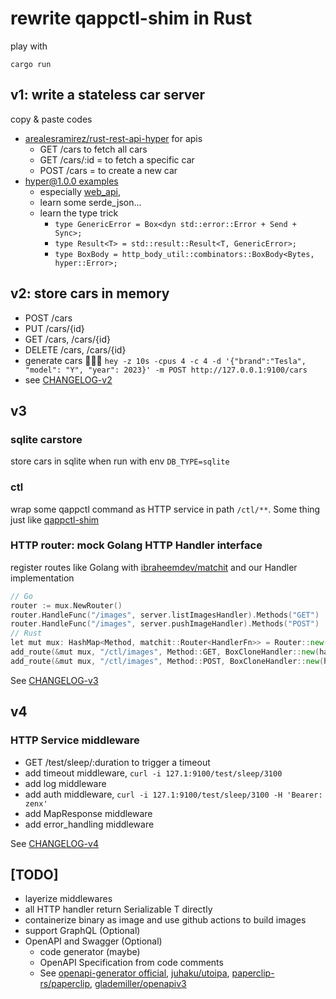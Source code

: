 # rewrite qappctl-shim in Rust
play with
```
cargo run
```
## v1: write a stateless car server
copy & paste codes 
- [arealesramirez/rust-rest-api-hyper](https://github.com/arealesramirez/rust-rest-api-hyper) for apis
    - GET /cars to fetch all cars
    - GET /cars/:id = to fetch a specific car
    - POST /cars = to create a new car
- [hyper@1.0.0 examples](https://github.com/hyperium/hyper/tree/v1.0.0-rc.2/examples)
    - especially [web_api](https://github.com/hyperium/hyper/tree/v1.0.0-rc.2/examples/web_api.rs), 
    - learn some serde_json...
    - learn the type trick
      - `type GenericError = Box<dyn std::error::Error + Send + Sync>;`
      - `type Result<T> = std::result::Result<T, GenericError>;`
      - `type BoxBody = http_body_util::combinators::BoxBody<Bytes, hyper::Error>;`

## v2: store cars in memory
- POST    /cars
- PUT     /cars/{id}
- GET     /cars, /cars/{id}
- DELETE  /cars, /cars/{id}
- generate cars 🚀🚀🚀 `hey -z 10s -cpus 4 -c 4 -d '{"brand":"Tesla", "model": "Y", "year": 2023}' -m POST http://127.0.0.1:9100/cars` 
- see [CHANGELOG-v2](CHANGELOG-v2.md)

## v3

### sqlite carstore
store cars in sqlite when run with env `DB_TYPE=sqlite`

### ctl
wrap some qappctl command as HTTP service in path `/ctl/**`. Some thing just like [qappctl-shim](https://github.com/phosae/qappctl-shim)

### HTTP router: mock Golang HTTP Handler interface
register routes like Golang with [ibraheemdev/matchit](https://github.com/ibraheemdev/matchit) and our Handler implementation
```go
// Go
router := mux.NewRouter()
router.HandleFunc("/images", server.listImagesHandler).Methods("GET")
router.HandleFunc("/images", server.pushImageHandler).Methods("POST")
// Rust
let mut mux: HashMap<Method, matchit::Router<HandlerFn>> = Router::new();
add_route(&mut mux, "/ctl/images", Method::GET, BoxCloneHandler::new(handler_fn(Svc::list_images)));
add_route(&mut mux, "/ctl/images", Method::POST, BoxCloneHandler::new(handler_fn(Svc::push_image)));
```
See [CHANGELOG-v3](CHANGELOG-v3.md)

## v4
### HTTP Service middleware
- GET /test/sleep/:duration to trigger a timeout
- add timeout middleware, `curl -i 127.1:9100/test/sleep/3100`
- add log middleware
- add auth middleware, `curl -i 127.1:9100/test/sleep/3100 -H 'Bearer: zenx'`
- add MapResponse middleware
- add error_handling middleware

See [CHANGELOG-v4](CHANGELOG-v4.md)

## [TODO]
- layerize middlewares
- all HTTP handler return Serializable T directly
- containerize binary as image and use github actions to build images
- support GraphQL (Optional)
- OpenAPI and Swagger (Optional)
  * code generator (maybe)
  * OpenAPI Specification from code comments
  * See [openapi-generator official](github.com/OpenAPITools/openapi-generator), [juhaku/utoipa](https://github.com/juhaku/utoipa), [paperclip-rs/paperclip](https://github.com/paperclip-rs/paperclip), [glademiller/openapiv3](https://github.com/glademiller/openapiv3)